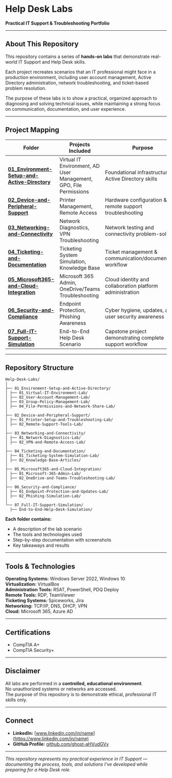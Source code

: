 # Help Desk Labs  
**Practical IT Support & Troubleshooting Portfolio**

---

## About This Repository  
This repository contains a series of **hands-on labs** that demonstrate real-world IT Support and Help Desk skills.  

Each project recreates scenarios that an IT professional might face in a production environment, including user account management, Active Directory administration, network troubleshooting, and ticket-based problem resolution.  

The purpose of these labs is to show a practical, organized approach to diagnosing and solving technical issues, while maintaining a strong focus on communication, documentation, and user experience.

---

## Project Mapping

| Folder | Projects Included | Purpose |
|--------|-------------------|----------|
| [**01_Environment-Setup-and-Active-Directory**](/01_Environment-Setup-and-Active-Directory) | Virtual IT Environment, AD User Management, GPO, File Permissions | Foundational infrastructure & Active Directory skills |
| [**02_Device-and-Peripheral-Support**](/02_Device-and-Peripheral-Support) | Printer Management, Remote Access | Hardware configuration & remote support troubleshooting |
| [**03_Networking-and-Connectivity**](/03_Networking-and-Connectivity) | Network Diagnostics, VPN Troubleshooting | Network testing and connectivity problem-solving |
| [**04_Ticketing-and-Documentation**](/04_Ticketing-and-Documentation) | Ticketing System Simulation, Knowledge Base | Ticket management & communication/documentation workflow |
| [**05_Microsoft365-and-Cloud-Integration**](/05_Microsoft365-and-Cloud-Integration) | Microsoft 365 Admin, OneDrive/Teams Troubleshooting | Cloud identity and collaboration platform administration |
| [**06_Security-and-Compliance**](/06_Security-and-Compliance) | Endpoint Protection, Phishing Awareness | Cyber hygiene, updates, and user security awareness |
| [**07_Full-IT-Support-Simulation**](/07_Full-IT-Support-Simulation) | End-to-End Help Desk Scenario | Capstone project demonstrating complete support workflow |

---

## Repository Structure
```
Help-Desk-Labs/
│
├── 01_Environment-Setup-and-Active-Directory/
│ ├── 01_Virtual-IT-Environment-Lab/
│ ├── 02_User-Account-Management-Lab/
│ ├── 03_Group-Policy-Management-Lab/
│ ├── 04_File-Permissions-and-Network-Share-Lab/
│
├── 02_Device-and-Peripheral-Support/
│ ├── 01_Printer-Setup-and-Troubleshooting-Lab/
│ ├── 02_Remote-Support-Tools-Lab/
│
├── 03_Networking-and-Connectivity/
│ ├── 01_Network-Diagnostics-Lab/
│ ├── 02_VPN-and-Remote-Access-Lab/
│
├── 04_Ticketing-and-Documentation/
│ ├── 01_Ticketing-System-Simulation-Lab/
│ ├── 02_Knowledge-Base-Articles/
│
├── 05_Microsoft365-and-Cloud-Integration/
│ ├── 01_Microsoft-365-Admin-Lab/
│ ├── 02_OneDrive-and-Teams-Troubleshooting-Lab/
│
├── 06_Security-and-Compliance/
│ ├── 01_Endpoint-Protection-and-Updates-Lab/
│ ├── 02_Phishing-Simulation-Lab/
│
└── 07_Full-IT-Support-Simulation/
  ├── End-to-End-Help-Desk-Simulation/
```
**Each folder contains:**
- A description of the lab scenario  
- The tools and technologies used  
- Step-by-step documentation with screenshots  
- Key takeaways and results  

---

## Tools & Technologies  
**Operating Systems:** Windows Server 2022, Windows 10  
**Virtualization:** VirtualBox  
**Administration Tools:** RSAT, PowerShell, PDQ Deploy  
**Remote Tools:** RDP, TeamViewer  
**Ticketing Systems:** Spiceworks, Jira  
**Networking:** TCP/IP, DNS, DHCP, VPN  
**Cloud:** Microsoft 365, Azure AD  

---

## Certifications  
- CompTIA A+  
- CompTIA Security+  

---

## Disclaimer  
All labs are performed in a **controlled, educational environment**.  
No unauthorized systems or networks are accessed.  
The purpose of this repository is to demonstrate ethical, professional IT skills only.

---

## Connect  
- **LinkedIn:** [www.linkedin.com/in/name](https://www.linkedin.com/in/name)  
- **GitHub Profile:** [github.com/ghost-aHVudGVy](https://github.com/ghost-aHVudGVy)

---

*This repository represents my practical experience in IT Support — documenting the process, tools, and solutions I’ve developed while preparing for a Help Desk role.*
